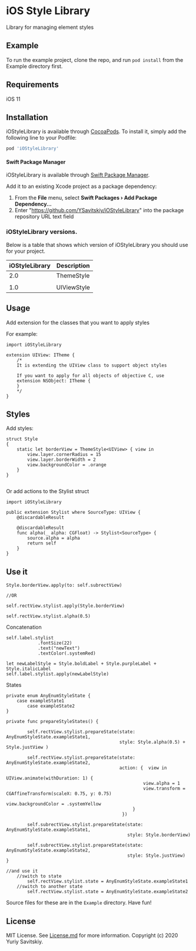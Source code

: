 # iOS Style Library 
Library for managing element styles

## Example
To run the example project, clone the repo, and run `pod install` from the Example directory first.


## Requirements
iOS 11


## Installation

iOStyleLibrary is available through [CocoaPods](http://cocoapods.org). To install
it, simply add the following line to your Podfile:

```ruby
pod 'iOStyleLibrary'
```

#### Swift Package Manager

iOStyleLibrary is available through [Swift Package Manager](https://swift.org/package-manager).

Add it to an existing Xcode project as a package dependency:

1. From the **File** menu, select **Swift Packages › Add Package Dependency…**
2. Enter "https://github.com/YSavitskiy/iOStyleLibrary" into the package repository URL text field

### iOStyleLibrary versions.

Below is a table that shows which version of iOStyleLibrary you should use for
your project.

| iOStyleLibrary | Description                               |
| -------------- | ----------------------------------------- |
| 2.0            | ThemeStyle<SourceType>                    | 
|                |                                           | 
| 1.0            | UIViewStyle<T>                            |


## Usage

Add extension for the classes that you want to apply styles

For example:  

```
import iOStyleLibrary

extension UIView: ITheme {
    /*
    It is extending the UIView class to support object styles
    
    If you want to apply for all objects of objective C, use
    extension NSObject: ITheme {
    }
    */
}
```

## Styles

Add styles:
```
struct Style
{
    static let borderView = ThemeStyle<UIView> { view in
        view.layer.cornerRadius = 15
        view.layer.borderWidth = 2
        view.backgroundColor = .orange
    }
}
    
```

Or add actions to the Stylist struct
```
import iOStyleLibrary

public extension Stylist where SourceType: UIView {
    @discardableResult
    
    @discardableResult
    func alpha(_ alpha: CGFloat) -> Stylist<SourceType> {
        source.alpha = alpha
        return self
    }
}
```

## Use it 

```
Style.borderView.apply(to: self.subrectView)

//OR 

self.rectView.stylist.apply(Style.borderView)

self.rectView.stylist.alpha(0.5)
```

Concatenation
```
self.label.stylist
            .fontSize(22)
            .text("newText")
            .textColor(.systemRed)

let newLabelStyle = Style.boldLabel + Style.purpleLabel + Style.italicLabel
self.label.stylist.apply(newLabelStyle)
```

States 
```
private enum AnyEnumStyleState {
	case exampleState1
        case exampleState2
}

private func prepareStyleStates() {
        
        self.rectView.stylist.prepareState(state: AnyEnumStyleState.exampleState1,
                                           style: Style.alpha(0.5) + Style.justView )
                        
        self.rectView.stylist.prepareState(state: AnyEnumStyleState.exampleState2,
                                           action: {  view in
                                                UIView.animate(withDuration: 1) {
                                                    view.alpha = 1
                                                    view.transform = CGAffineTransform(scaleX: 0.75, y: 0.75)
                                                    view.backgroundColor = .systemYellow
                                                }
                                            })
        
        self.subrectView.stylist.prepareState(state: AnyEnumStyleState.exampleState1,
                                              style: Style.borderView)
        
        self.subrectView.stylist.prepareState(state: AnyEnumStyleState.exampleState2,
                                              style: Style.justView)
}

//and use it 
	//switch to state 
        self.rectView.stylist.state = AnyEnumStyleState.exampleState1        
	//switch to another state      
        self.rectView.stylist.state = AnyEnumStyleState.exampleState2

```

Source files for these are in the `Example` directory. Have fun!

## License
MIT License. See [License.md](https://github.com/YSavitskiy/iOStyleLibrary/blob/main/LICENSE.md) for more information.
Copyright (c) 2020 Yuriy Savitskiy.
